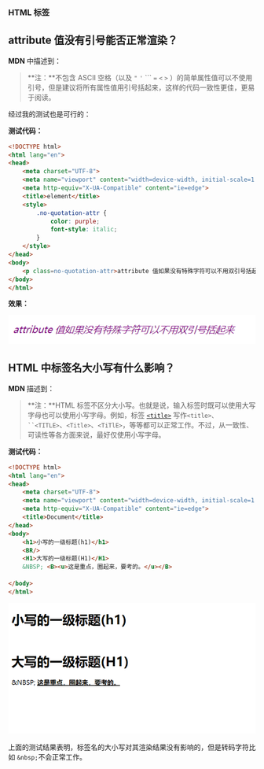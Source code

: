 ### HTML 标签

## attribute 值没有引号能否正常渲染？

**MDN** 中描述到：

>**注：**不包含 ASCII 空格（以及 `"` `'` ``` `=` `<` `>` ）的简单属性值可以不使用引号，但是建议将所有属性值用引号括起来，这样的代码一致性更佳，更易于阅读。

经过我的测试也是可行的：

**测试代码：**

```html
<!DOCTYPE html>
<html lang="en">
<head>
    <meta charset="UTF-8">
    <meta name="viewport" content="width=device-width, initial-scale=1.0">
    <meta http-equiv="X-UA-Compatible" content="ie=edge">
    <title>element</title>
    <style>
        .no-quotation-attr {
            color: purple;
            font-style: italic;
        }
    </style>
</head>
<body>
    <p class=no-quotation-attr>attribute 值如果没有特殊字符可以不用双引号括起来</p>
</body>
</html>
```

**效果：**

![效果图](https://github.com/tjx666/FE-Getting-Started/blob/master/notes/HTML/element/screenshots/rendering-no-quotation.png?raw=true)

## HTML 中标签名大小写有什么影响？

**MDN** 描述到：

>**注：**HTML 标签不区分大小写。也就是说，输入标签时既可以使用大写字母也可以使用小写字母。例如，标签 [`<title>`](https://developer.mozilla.org/zh-CN/docs/Web/HTML/Element/title) 写作`<title>、``<TITLE>`、`<Title>`、`<TiTlE>`，等等都可以正常工作。不过，从一致性、可读性等各方面来说，最好仅使用小写字母。

**测试代码：**

```html
<!DOCTYPE html>
<html lang="en">
<head>
    <meta charset="UTF-8">
    <meta name="viewport" content="width=device-width, initial-scale=1.0">
    <meta http-equiv="X-UA-Compatible" content="ie=edge">
    <title>Document</title>
</head>
<body>
    <h1>小写的一级标题(h1)</h1>
    <BR/>
    <H1>大写的一级标题(H1)</H1>
    &NBSP; <B><u>这是重点，圈起来，要考的。</u></B>

</body>
</html>
```

![测试结果](https://github.com/tjx666/FE-Getting-Started/blob/master/notes/HTML/element/screenshots/tag-name-case.png?raw=true)

上面的测试结果表明，标签名的大小写对其渲染结果没有影响的，但是转码字符比如 `&nbsp;`不会正常工作。

